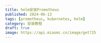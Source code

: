```yaml
---
title: helm安装Prometheus
published: 2024-06-13
tags: [prometheus, kubernetes, helm]
category: 安装教程
draft: true
image: https://api.miaomc.cn/image/get?25
---
```


##
